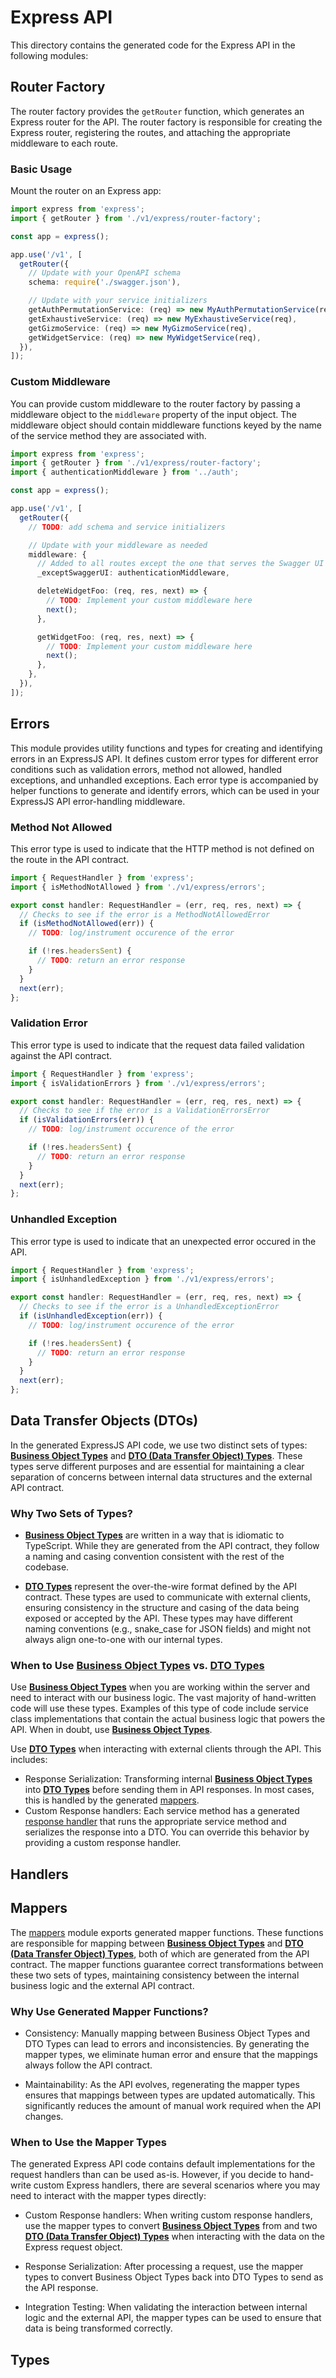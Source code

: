 <!--
This code was generated by @basketry/express@{{version}}

Changes to this file may cause incorrect behavior and will be lost if
the code is regenerated.

To make changes to the contents of this file:
1. Edit source/path.ext
2. Run the Basketry CLI

About Basketry: https://github.com/basketry/basketry/wiki
About @basketry/express: https://github.com/basketry/express/wiki
-->

# Express API

This directory contains the generated code for the Express API in the following modules:

## Router Factory

The router factory provides the `getRouter` function, which generates an Express router for the API. The router factory is responsible for creating the Express router, registering the routes, and attaching the appropriate middleware to each route.

### Basic Usage

Mount the router on an Express app:

```typescript
import express from 'express';
import { getRouter } from './v1/express/router-factory';

const app = express();

app.use('/v1', [
  getRouter({
    // Update with your OpenAPI schema
    schema: require('./swagger.json'),

    // Update with your service initializers
    getAuthPermutationService: (req) => new MyAuthPermutationService(req),
    getExhaustiveService: (req) => new MyExhaustiveService(req),
    getGizmoService: (req) => new MyGizmoService(req),
    getWidgetService: (req) => new MyWidgetService(req),
  }),
]);
```

### Custom Middleware

You can provide custom middleware to the router factory by passing a middleware object to the `middleware` property of the input object. The middleware object should contain middleware functions keyed by the name of the service method they are associated with.

```typescript
import express from 'express';
import { getRouter } from './v1/express/router-factory';
import { authenticationMiddleware } from '../auth';

const app = express();

app.use('/v1', [
  getRouter({
    // TODO: add schema and service initializers

    // Update with your middleware as needed
    middleware: {
      // Added to all routes except the one that serves the Swagger UI
      _exceptSwaggerUI: authenticationMiddleware,

      deleteWidgetFoo: (req, res, next) => {
        // TODO: Implement your custom middleware here
        next();
      },

      getWidgetFoo: (req, res, next) => {
        // TODO: Implement your custom middleware here
        next();
      },
    },
  }),
]);
```

## Errors

This module provides utility functions and types for creating and identifying errors in an ExpressJS API. It defines custom error types for different error conditions such as validation errors, method not allowed, handled exceptions, and unhandled exceptions. Each error type is accompanied by helper functions to generate and identify errors, which can be used in your ExpressJS API error-handling middleware.

### Method Not Allowed

This error type is used to indicate that the HTTP method is not defined on the route in the API contract.

```typescript
import { RequestHandler } from 'express';
import { isMethodNotAllowed } from './v1/express/errors';

export const handler: RequestHandler = (err, req, res, next) => {
  // Checks to see if the error is a MethodNotAllowedError
  if (isMethodNotAllowed(err)) {
    // TODO: log/instrument occurence of the error

    if (!res.headersSent) {
      // TODO: return an error response
    }
  }
  next(err);
};
```

### Validation Error

This error type is used to indicate that the request data failed validation against the API contract.

```typescript
import { RequestHandler } from 'express';
import { isValidationErrors } from './v1/express/errors';

export const handler: RequestHandler = (err, req, res, next) => {
  // Checks to see if the error is a ValidationErrorsError
  if (isValidationErrors(err)) {
    // TODO: log/instrument occurence of the error

    if (!res.headersSent) {
      // TODO: return an error response
    }
  }
  next(err);
};
```

### Unhandled Exception

This error type is used to indicate that an unexpected error occured in the API.

```typescript
import { RequestHandler } from 'express';
import { isUnhandledException } from './v1/express/errors';

export const handler: RequestHandler = (err, req, res, next) => {
  // Checks to see if the error is a UnhandledExceptionError
  if (isUnhandledException(err)) {
    // TODO: log/instrument occurence of the error

    if (!res.headersSent) {
      // TODO: return an error response
    }
  }
  next(err);
};
```

## Data Transfer Objects (DTOs)

In the generated ExpressJS API code, we use two distinct sets of types: [**Business Object Types**](../types.ts) and [**DTO (Data Transfer Object) Types**](./dtos.ts). These types serve different purposes and are essential for maintaining a clear separation of concerns between internal data structures and the external API contract.

### Why Two Sets of Types?

- [**Business Object Types**](../types.ts) are written in a way that is idiomatic to TypeScript. While they are generated from the API contract, they follow a naming and casing convention consistent with the rest of the codebase.

- [**DTO Types**](./dtos.ts) represent the over-the-wire format defined by the API contract. These types are used to communicate with external clients, ensuring consistency in the structure and casing of the data being exposed or accepted by the API. These types may have different naming conventions (e.g., snake_case for JSON fields) and might not always align one-to-one with our internal types.

### When to Use [**Business Object Types**](../types.ts) vs. [**DTO Types**](./dtos.ts)

Use [**Business Object Types**](../types.ts) when you are working within the server and need to interact with our business logic. The vast majority of hand-written code will use these types. Examples of this type of code include service class implementations that contain the actual business logic that powers the API. When in doubt, use [**Business Object Types**](../types.ts).

Use [**DTO Types**](./dtos.ts) when interacting with external clients through the API. This includes:

- Response Serialization: Transforming internal [**Business Object Types**](../types.ts) into [**DTO Types**](./dtos.ts) before sending them in API responses. In most cases, this is handled by the generated [mappers](./mappers.ts).
- Custom Response handlers: Each service method has a generated [response handler](./handlers.ts) that runs the appropriate service method and serializes the response into a DTO. You can override this behavior by providing a custom response handler.

## Handlers

## Mappers

The [mappers](./mappers.ts) module exports generated mapper functions. These functions are responsible for mapping between [**Business Object Types**](../types.ts) and [**DTO (Data Transfer Object) Types**](./dtos.ts), both of which are generated from the API contract. The mapper functions guarantee correct transformations between these two sets of types, maintaining consistency between the internal business logic and the external API contract.

### Why Use Generated Mapper Functions?

- Consistency: Manually mapping between Business Object Types and DTO Types can lead to errors and inconsistencies. By generating the mapper types, we eliminate human error and ensure that the mappings always follow the API contract.

- Maintainability: As the API evolves, regenerating the mapper types ensures that mappings between types are updated automatically. This significantly reduces the amount of manual work required when the API changes.

### When to Use the Mapper Types

The generated Express API code contains default implementations for the request handlers than can be used as-is. However, if you decide to hand-write custom Express handlers, there are several scenarios where you may need to interact with the mapper types directly:

- Custom Response handlers: When writing custom response handlers, use the mapper types to convert [**Business Object Types**](../types.ts) from and two [**DTO (Data Transfer Object) Types**](./dtos.ts) when interacting with the data on the Express request object.

- Response Serialization: After processing a request, use the mapper types to convert Business Object Types back into DTO Types to send as the API response.

- Integration Testing: When validating the interaction between internal logic and the external API, the mapper types can be used to ensure that data is being transformed correctly.

## Types
